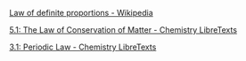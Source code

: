 
[Law of definite proportions - Wikipedia](https://en.wikipedia.org/wiki/Law_of_definite_proportions)

[5.1: The Law of Conservation of Matter - Chemistry LibreTexts](https://chem.libretexts.org/Bookshelves/Introductory_Chemistry/Basics_of_General_Organic_and_Biological_Chemistry_(Ball_et_al.)/05%3A_Introduction_to_Chemical_Reactions/5.01%3A_The_Law_of_Conservation_of_Matter)

[3.1: Periodic Law - Chemistry LibreTexts](https://chem.libretexts.org/Courses/Brevard_College/CHE_103_Principles_of_Chemistry_I/03%3A_Electronic_Structure_and_the_Periodic_Law/3.01%3A_Periodic_Law)
